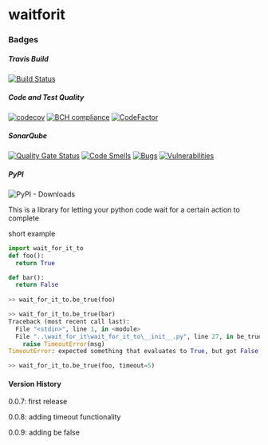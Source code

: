 # waitforit
### Badges
##### Travis Build
[![Build Status](https://travis-ci.com/studioj/wait_for_it.svg?branch=master)](https://travis-ci.com/studioj/wait_for_it)

##### Code and Test Quality
[![codecov](https://codecov.io/gh/studioj/wait_for_it/branch/master/graph/badge.svg)](https://codecov.io/gh/studioj/wait_for_it)
[![BCH compliance](https://bettercodehub.com/edge/badge/studioj/wait_for_it?branch=master)](https://bettercodehub.com/)
[![CodeFactor](https://www.codefactor.io/repository/github/studioj/wait_for_it/badge)](https://www.codefactor.io/repository/github/studioj/wait_for_it)

##### SonarQube
[![Quality Gate Status](https://sonarcloud.io/api/project_badges/measure?project=studioj_wait_for_it&metric=alert_status)](https://sonarcloud.io/dashboard?id=studioj_wait_for_it)
[![Code Smells](https://sonarcloud.io/api/project_badges/measure?project=studioj_wait_for_it&metric=code_smells)](https://sonarcloud.io/dashboard?id=studioj_wait_for_it)
[![Bugs](https://sonarcloud.io/api/project_badges/measure?project=studioj_wait_for_it&metric=bugs)](https://sonarcloud.io/dashboard?id=studioj_wait_for_it)
[![Vulnerabilities](https://sonarcloud.io/api/project_badges/measure?project=studioj_wait_for_it&metric=vulnerabilities)](https://sonarcloud.io/dashboard?id=studioj_wait_for_it)

##### PyPI

![PyPI - Downloads](https://img.shields.io/pypi/dw/wait_for_it_to?style=flat)

This is a library for letting your python code wait for a certain action to complete

short example

```python
import wait_for_it_to
def foo():
  return True

def bar():
  return False
  
>> wait_for_it_to.be_true(foo)

>> wait_for_it_to.be_true(bar)
Traceback (most recent call last):
  File "<stdin>", line 1, in <module>
  File "..\wait_for_it\wait_for_it_to\__init__.py", line 27, in be_true
    raise TimeoutError(msg)
TimeoutError: expected something that evaluates to True, but got False instead

>> wait_for_it_to.be_true(foo, timeout=5)
```
#### Version History
0.0.7: first release

0.0.8: adding timeout functionality

0.0.9: adding be false